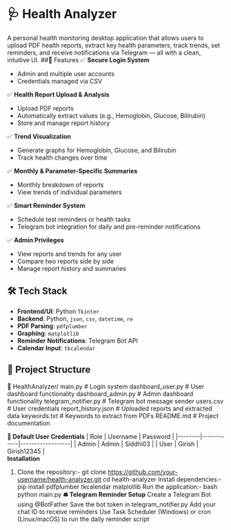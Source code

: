 # 🩺 Health Analyzer
A personal health monitoring desktop application that allows users to upload PDF health reports, extract key health parameters, track trends, set reminders, and receive notifications via Telegram — all with a clean, intuitive UI.
##🌟 Features
✅ **Secure Login System**  
- Admin and multiple user accounts  
- Credentials managed via CSV

✅ **Health Report Upload & Analysis**  
- Upload PDF reports  
- Automatically extract values (e.g., Hemoglobin, Glucose, Bilirubin)  
- Store and manage report history

✅ **Trend Visualization**  
- Generate graphs for Hemoglobin, Glucose, and Bilirubin  
- Track health changes over time

✅ **Monthly & Parameter-Specific Summaries**  
- Monthly breakdown of reports  
- View trends of individual parameters

✅ **Smart Reminder System**  
- Schedule test reminders or health tasks  
- Telegram bot integration for daily and pre-reminder notifications

✅ **Admin Privileges**  
- View reports and trends for any user  
- Compare two reports side by side  
- Manage report history and summaries

## 🛠️ Tech Stack
- **Frontend/UI**: Python `Tkinter`
- **Backend**: Python, `json`, `csv`, `datetime`, `re`
- **PDF Parsing**: `pdfplumber`
- **Graphing**: `matplotlib`
- **Reminder Notifications**: Telegram Bot API
- **Calendar Input**: `tkcalendar`

## 📂 Project Structure

📁 HealthAnalyzer/
main.py # Login system
dashboard_user.py # User dashboard functionality
dashboard_admin.py # Admin dashboard functionality
telegram_notifier.py # Telegram bot message sender
users.csv # User credentials
 report_history.json # Uploaded reports and extracted data
 keywords.txt # Keywords to extract from PDFs
README.md # Project documentation

**🔐 Default User Credentials**
| Role   | Username   | Password         |
|--------|------------|------------------|
| Admin  | Admin      | Siddhi03         |
| User   | Girish     | Girish12345      |  
**Installation**
1. Clone the repository:-
   git clone https://github.com/your-username/health-analyzer.git
   cd health-analyzer
Install dependencies:-
pip install pdfplumber tkcalendar matplotlib
Run the application:-
bash
python main.py
**🛎️ Telegram Reminder Setup**
Create a Telegram Bot using @BotFather
Save the bot token in telegram_notifier.py
Add your chat ID to receive reminders
Use Task Scheduler (Windows) or cron (Linux/macOS) to run the daily reminder script


